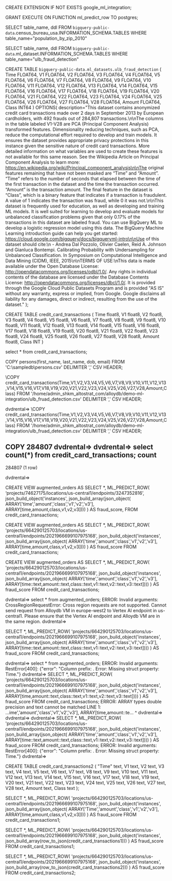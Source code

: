 CREATE EXTENSION IF NOT EXISTS google_ml_integration;

GRANT EXECUTE ON FUNCTION ml_predict_row TO postgres;




SELECT
 table_name, ddl
FROM
 `bigquery-public-data`.census_bureau_usa.INFORMATION_SCHEMA.TABLES
WHERE
 table_name="population_by_zip_2010"
 
 
SELECT
 table_name, ddl
FROM
 `bigquery-public-data`.ml_dataset.INFORMATION_SCHEMA.TABLES
WHERE
 table_name="ulb_fraud_detection"
 
 
 CREATE TABLE `bigquery-public-data.ml_datasets.ulb_fraud_detection`
(
  Time FLOAT64,
  V1 FLOAT64,
  V2 FLOAT64,
  V3 FLOAT64,
  V4 FLOAT64,
  V5 FLOAT64,
  V6 FLOAT64,
  V7 FLOAT64,
  V8 FLOAT64,
  V9 FLOAT64,
  V10 FLOAT64,
  V11 FLOAT64,
  V12 FLOAT64,
  V13 FLOAT64,
  V14 FLOAT64,
  V15 FLOAT64,
  V16 FLOAT64,
  V17 FLOAT64,
  V18 FLOAT64,
  V19 FLOAT64,
  V20 FLOAT64,
  V21 FLOAT64,
  V22 FLOAT64,
  V23 FLOAT64,
  V24 FLOAT64,
  V25 FLOAT64,
  V26 FLOAT64,
  V27 FLOAT64,
  V28 FLOAT64,
  Amount FLOAT64,
  Class INT64
)
OPTIONS(
  description="This dataset contains anonymized credit card transactions made over 2 days in September 2013 by European cardholders, with 492 frauds out of 284,807 transactions.\n\nThe columns in the table labeled V1-V28 are PCA (Principal Component Analysis) transformed features. Dimensionality reducing techniques, such as PCA, reduce the computational effort required to develop and train models. It ensures the dataset provides appropriate privacy protections in this instance given the sensitive nature of credit card transactions. More detailed information on what variables are used to create these features is not available for this same reason. See the Wikipedia Article on Principal Component Analysis to learn more: https://en.wikipedia.org/wiki/Principal_component_analysis\n\nThe original features remaining that have not been masked are “Time” and “Amount”. “Time” refers to the number of seconds that elapsed between the time of the first transaction in the dataset and the time the transaction occurred. “Amount” is the transaction amount. The final feature in the dataset is “Class”, which is a binary feature that indicates if a transaction is fraudulent. A value of 1 indicates the transaction was fraud, while 0 it was not.\n\nThis dataset is frequently used for education, as well as developing and training ML models. It is well suited for learning to develop and evaluate models for unbalanced classification problems given that only 0.17% of the transactions in this dataset are labeled fraud. You can use BigQuery ML to develop a logistic regression model using this data. The BigQuery Machine Learning introduction guide can help you get started: https://cloud.google.com/bigquery/docs/bigqueryml-intro\n\nUse of this dataset should cite:\n     - Andrea Dal Pozzolo, Olivier Caelen, Reid A. Johnson and Gianluca Bontempi. Calibrating Probability with Undersampling for Unbalanced Classification. In Symposium on Computational Intelligence and Data Mining (CIDM), IEEE, 2015\n\nTERMS OF USE:\nThis data is made available under the Open Database License: http://opendatacommons.org/licenses/odbl/1.0/. Any rights in individual contents of the database are licensed under the Database Contents License: http://opendatacommons.org/licenses/dbcl/1.0/. It is provided through the Google Cloud Public Datasets Program and is provided \"AS IS\" without any warranty, express or implied, from Google. Google disclaims all liability for any damages, direct or indirect, resulting from the use of the dataset."
);





CREATE TABLE credit_card_transactions
(
  Time float8,
  V1 float8,
  V2 float8,
  V3 float8,
  V4 float8,
  V5 float8,
  V6 float8,
  V7 float8,
  V8 float8,
  V9 float8,
  V10 float8,
  V11 float8,
  V12 float8,
  V13 float8,
  V14 float8,
  V15 float8,
  V16 float8,
  V17 float8,
  V18 float8,
  V19 float8,
  V20 float8,
  V21 float8,
  V22 float8,
  V23 float8,
  V24 float8,
  V25 float8,
  V26 float8,
  V27 float8,
  V28 float8,
  Amount float8,
  Class INT
)

select * from credit_card_transactions;


COPY persons(first_name, last_name, dob, email)
FROM 'C:\sampledb\persons.csv'
DELIMITER ','
CSV HEADER;


\COPY credit_card_transactions(Time,V1,V2,V3,V4,V5,V6,V7,V8,V9,V10,V11,V12,V13,V14,V15,V16,V17,V18,V19,V20,V21,V22,V23,V24,V25,V26,V27,V28,Amount,Class)
FROM '/home/admin_shkm_altostrat_com/alloydb/demo-ml-integration/ulb_fruad_detection.csv'
DELIMITER ','
CSV HEADER;



dvdrental=> \COPY credit_card_transactions(Time,V1,V2,V3,V4,V5,V6,V7,V8,V9,V10,V11,V12,V13,V14,V15,V16,V17,V18,V19,V20,V21,V22,V23,V24,V25,V26,V27,V28,Amount,Class)
FROM '/home/admin_shkm_altostrat_com/alloydb/demo-ml-integration/ulb_fruad_detection.csv'
DELIMITER ','
CSV HEADER;

COPY 284807
dvdrental=>
dvdrental=> select count(*) from credit_card_transactions;
 count
--------
 284807
(1 row)

dvdrental=>


CREATE VIEW augmented_orders AS
  SELECT *,
    ML_PREDICT_ROW(
      ‘projects/74627175/locations/us-central1/endpoints/3247352816’,
      json_build_object('instances',
 	    json_build_array(json_object(
              ARRAY['time','amount','class','v1','v2','v3'],
              ARRAY[time,amount,class,v1,v2,v3])))
    ) AS fraud_score,
  FROM
    credit_card_transactions;




CREATE VIEW augmented_orders AS
  SELECT *,
    ML_PREDICT_ROW(
      'projects/664290125703/locations/us-central1/endpoints/2021966699107975168',
      json_build_object('instances',
 	    json_build_array(json_object(
              ARRAY['time','amount','class','v1','v2','v3'],
              ARRAY[time,amount,class,v1,v2,v3])))
    ) AS fraud_score
  FROM
    credit_card_transactions;

CREATE VIEW augmented_orders AS
  SELECT *,
    ML_PREDICT_ROW(
      'projects/664290125703/locations/us-central1/endpoints/2021966699107975168',
      json_build_object('instances',
 	    json_build_array(json_object(
              ARRAY['time','amount','class','v1','v2','v3'],
              ARRAY[time::text,amount::text,class::text,v1::text,v2::text,v3::text])))
    ) AS fraud_score
  FROM
    credit_card_transactions;


dvdrental=> select * from augmented_orders;
ERROR:  Invalid arguments: CrossRegionRequestError: Cross region requests are not supported. Cannot send request from Alloydb VM in europe-west2 to Vertex AI endpoint in us-central1. Please ensure that the Vertex AI endpoint and Alloydb VM are in the same region.
dvdrental=>


SELECT *, ML_PREDICT_ROW( 'projects/664290125703/locations/us-central1/endpoints/2021966699107975168', json_build_object('instances', json_build_array(json_object( ARRAY['time','amount','class','v1','v2','v3'], ARRAY[time::text,amount::text,class::text,v1::text,v2::text,v3::text]))) ) AS fraud_score FROM credit_card_transactions;


dvdrental=> select * from augmented_orders;
ERROR:  Invalid arguments: RestError[400]: {"error": "Column prefix: . Error: Missing struct property: Time."}
dvdrental=> SELECT *, ML_PREDICT_ROW( 'projects/664290125703/locations/us-central1/endpoints/2021966699107975168', json_build_object('instances', json_build_array(json_object( ARRAY['time','amount','class','v1','v2','v3'], ARRAY[time,amount::text,class::text,v1::text,v2::text,v3::text]))) ) AS fraud_score FROM credit_card_transactions;
ERROR:  ARRAY types double precision and text cannot be matched
LINE 1: ...ime','amount','class','v1','v2','v3'], ARRAY[time,amount::te...
                                                             ^
dvdrental=>
dvdrental=>
dvdrental=> SELECT *, ML_PREDICT_ROW( 'projects/664290125703/locations/us-central1/endpoints/2021966699107975168', json_build_object('instances', json_build_array(json_object( ARRAY['time','amount','class','v1','v2','v3'], ARRAY[time::text,amount::text,class::text,v1::text,v2::text,v3::text]))) ) AS fraud_score FROM credit_card_transactions;
ERROR:  Invalid arguments: RestError[400]: {"error": "Column prefix: . Error: Missing struct property: Time."}
dvdrental=>



CREATE TABLE credit_card_transactions2 ( 
"Time" text,
 V1 text,
 V2 text,
 V3 text,
 V4 text,
 V5 text,
 V6 text,
 V7 text,
 V8 text,
 V9 text,
 V10 text,
 V11 text,
 V12 text,
 V13 text,
 V14 text,
 V15 text,
 V16 text,
 V17 text,
 V18 text,
 V19 text,
 V20 text,
 V21 text,
 V22 text,
 V23 text,
 V24 text,
 V25 text,
 V26 text,
 V27 text,
 V28 text,
 Amount text,
 Class text );
 
 
 

SELECT *,
    ML_PREDICT_ROW(
      'projects/664290125703/locations/us-central1/endpoints/2021966699107975168',
      json_build_object('instances',
 	    json_build_array(json_object(
              ARRAY['Time','amount','class','v1','v2','v3'],
              ARRAY[time,amount,class,v1,v2,v3])))
    ) AS fraud_score
  FROM
    credit_card_transactions1;
    
    
SELECT *,
    ML_PREDICT_ROW(
      'projects/664290125703/locations/us-central1/endpoints/2021966699107975168',
      json_build_object('instances',
 	    json_build_array(row_to_json(credit_card_transactions1)))
    ) AS fraud_score
  FROM
    credit_card_transactions1;
    
SELECT *,
    ML_PREDICT_ROW(
      'projects/664290125703/locations/us-central1/endpoints/2021966699107975168',
      json_build_object('instances',
 	    json_build_array(row_to_json(credit_card_transactions2)))
    ) AS fraud_score
  FROM
    credit_card_transactions2;
    
    
